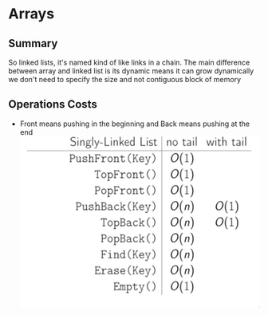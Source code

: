 # Arrays

## Summary
So linked lists, it's named kind of like links in a chain.
The main difference between array and linked list is its dynamic means it can grow dynamically
we don't need to specify the size and not contiguous block of memory

## Operations Costs
- Front means pushing in the beginning and Back means pushing at the end
![Time complexity](images/single_linked_list.png)



